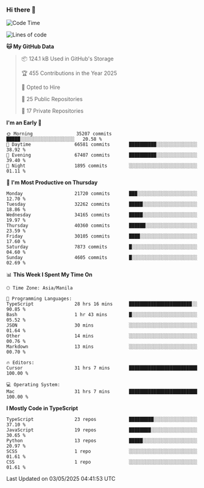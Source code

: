 ### Hi there 👋

<!--START_SECTION:waka-->
![Code Time](http://img.shields.io/badge/Code%20Time-1%2C687%20hrs%2056%20mins-blue)

![Lines of code](https://img.shields.io/badge/From%20Hello%20World%20I%27ve%20Written-64.9%20million%20lines%20of%20code-blue)

**🐱 My GitHub Data** 

> 📦 124.1 kB Used in GitHub's Storage 
 > 
> 🏆 455 Contributions in the Year 2025
 > 
> 💼 Opted to Hire
 > 
> 📜 25 Public Repositories 
 > 
> 🔑 17 Private Repositories 
 > 
**I'm an Early 🐤** 

```text
🌞 Morning                35207 commits       █████░░░░░░░░░░░░░░░░░░░░   20.58 % 
🌆 Daytime                66581 commits       ██████████░░░░░░░░░░░░░░░   38.92 % 
🌃 Evening                67407 commits       ██████████░░░░░░░░░░░░░░░   39.40 % 
🌙 Night                  1895 commits        ░░░░░░░░░░░░░░░░░░░░░░░░░   01.11 % 
```
📅 **I'm Most Productive on Thursday** 

```text
Monday                   21720 commits       ███░░░░░░░░░░░░░░░░░░░░░░   12.70 % 
Tuesday                  32262 commits       █████░░░░░░░░░░░░░░░░░░░░   18.86 % 
Wednesday                34165 commits       █████░░░░░░░░░░░░░░░░░░░░   19.97 % 
Thursday                 40360 commits       ██████░░░░░░░░░░░░░░░░░░░   23.59 % 
Friday                   30105 commits       ████░░░░░░░░░░░░░░░░░░░░░   17.60 % 
Saturday                 7873 commits        █░░░░░░░░░░░░░░░░░░░░░░░░   04.60 % 
Sunday                   4605 commits        █░░░░░░░░░░░░░░░░░░░░░░░░   02.69 % 
```


📊 **This Week I Spent My Time On** 

```text
🕑︎ Time Zone: Asia/Manila

💬 Programming Languages: 
TypeScript               28 hrs 16 mins      ███████████████████████░░   90.85 % 
Bash                     1 hr 43 mins        █░░░░░░░░░░░░░░░░░░░░░░░░   05.52 % 
JSON                     30 mins             ░░░░░░░░░░░░░░░░░░░░░░░░░   01.64 % 
Other                    14 mins             ░░░░░░░░░░░░░░░░░░░░░░░░░   00.76 % 
Markdown                 13 mins             ░░░░░░░░░░░░░░░░░░░░░░░░░   00.70 % 

🔥 Editors: 
Cursor                   31 hrs 7 mins       █████████████████████████   100.00 % 

💻 Operating System: 
Mac                      31 hrs 7 mins       █████████████████████████   100.00 % 
```

**I Mostly Code in TypeScript** 

```text
TypeScript               23 repos            █████████░░░░░░░░░░░░░░░░   37.10 % 
JavaScript               19 repos            ████████░░░░░░░░░░░░░░░░░   30.65 % 
Python                   13 repos            █████░░░░░░░░░░░░░░░░░░░░   20.97 % 
SCSS                     1 repo              ░░░░░░░░░░░░░░░░░░░░░░░░░   01.61 % 
CSS                      1 repo              ░░░░░░░░░░░░░░░░░░░░░░░░░   01.61 % 
```




 Last Updated on 03/05/2025 04:41:53 UTC
<!--END_SECTION:waka-->
